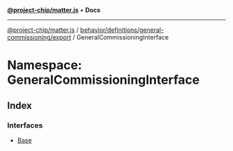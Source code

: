 [**@project-chip/matter.js**](../../../../../../README.md) • **Docs**

***

[@project-chip/matter.js](../../../../../../modules.md) / [behavior/definitions/general-commissioning/export](../../README.md) / GeneralCommissioningInterface

# Namespace: GeneralCommissioningInterface

## Index

### Interfaces

- [Base](interfaces/Base.md)
